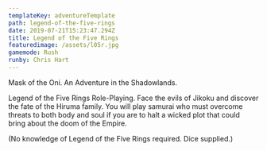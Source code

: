 ```yaml
---
templateKey: adventureTemplate
path: legend-of-the-five-rings
date: 2019-07-21T15:23:47.294Z
title: Legend of the Five Rings
featuredimage: /assets/l05r.jpg
gamemode: Rush
runby: Chris Hart
---
```

Mask of the Oni. An Adventure in the Shadowlands. 

Legend of the Five Rings Role-Playing. Face the evils of Jikoku and discover the fate of the Hiruma family. You will play samurai who must overcome threats to both body and soul if you are to halt a wicked plot that could bring about the doom of the Empire. 

(No knowledge of Legend of the Five Rings required. Dice supplied.)
